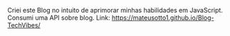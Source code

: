 Criei este Blog no intuito de aprimorar minhas habilidades em JavaScript.
Consumi uma API sobre blog.
Link: https://mateusotto1.github.io/Blog-TechVibes/
